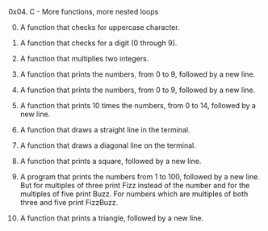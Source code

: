 0x04. C - More functions, more nested loops

0. A function that checks for uppercase character.

1. A function that checks for a digit (0 through 9).

2. A function that multiplies two integers.

3. A function that prints the numbers, from 0 to 9, followed by a new line.

4. A function that prints the numbers, from 0 to 9, followed by a new line.

5. A function that prints 10 times the numbers, from 0 to 14, followed by a new line.

6. A function that draws a straight line in the terminal.

7. A function that draws a diagonal line on the terminal.

8. A function that prints a square, followed by a new line.

9. A program that prints the numbers from 1 to 100, followed by a new line. But for multiples of three print Fizz instead of the number and for the multiples of five print Buzz. For numbers which are multiples of both three and five print FizzBuzz.

10. A function that prints a triangle, followed by a new line.
